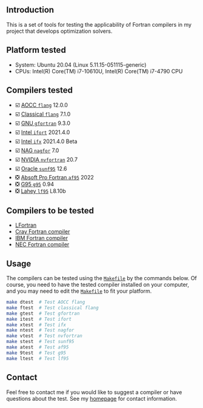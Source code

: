 ## Introduction

This is a set of tools for testing the applicability of Fortran compilers in my project
that develops optimization solvers.


## Platform tested

* System: Ubuntu 20.04 (Linux 5.11.15-051115-generic)
* CPUs: Intel(R) Core(TM) i7-10610U, Intel(R) Core(TM) i7-4790 CPU


## Compilers tested

* :ballot_box_with_check: [AOCC `flang`](https://developer.amd.com/amd-aocc/) 12.0.0
* :ballot_box_with_check: [Classical `flang`](https://github.com/flang-compiler/flang) 7.1.0
* :ballot_box_with_check: [GNU `gfortran`](https://gcc.gnu.org/fortran/) 9.3.0
* :ballot_box_with_check: [Intel `ifort`](https://www.intel.com/content/www/us/en/developer/tools/oneapi/fortran-compiler.html) 2021.4.0
* :ballot_box_with_check: [Intel `ifx`](https://www.intel.com/content/www/us/en/develop/documentation/fortran-compiler-oneapi-dev-guide-and-reference/top/language-reference/new-features-for-ifx.html) 2021.4.0 Beta
* :ballot_box_with_check: [NAG `nagfor`](https://www.nag.com/content/nag-fortran-compiler) 7.0
* :ballot_box_with_check: [NVIDIA `nvfortran`](https://docs.nvidia.com/hpc-sdk/index.html) 20.7
* :ballot_box_with_check: [Oracle `sunf95`](https://www.oracle.com/tools/developerstudio/downloads/developer-studio-jsp.html) 12.6
* :negative_squared_cross_mark: [Absoft Pro Fortran `af95`](https://www.absoft.com) 2022
* :negative_squared_cross_mark: [G95 `g95`](https://www.g95.org/downloads.shtml) 0.94
* :negative_squared_cross_mark: [Lahey `lf95`](https://lahey.com) L8.10b

## Compilers to be tested

* [LFortran](https://lfortran.org)
* [Cray Fortran compiler](https://support.hpe.com/hpesc/public/docDisplay?docId=a00115296en_us&page=OpenMP_Overview.html)
* [IBM Fortran compiler](https://www.ibm.com/products/fortran-compiler-family)
* [NEC Fortran compiler](https://www.nec.com/en/global/solutions/hpc/sx/tools.html)


## Usage

The compilers can be tested using the [`Makefile`](https://github.com/zaikunzhang/test_compiler/blob/master/Makefile)
by the commands below. Of course, you need to have the tested compiler installed on your computer,
and you may need to edit the [`Makefile`](https://github.com/zaikunzhang/test_compiler/blob/master/Makefile)
to fit your platform.

```bash
make dtest  # Test AOCC flang
make ftest  # Test classical flang
make gtest  # Test gfortran
make itest  # Test ifort
make xtest  # Test ifx
make ntest  # Test nagfor
make vtest  # Test nvfortran
make stest  # Test sunf95
make atest  # Test af95
make 9test  # Test g95
make ltest  # Test lf95
```


## Contact

Feel free to contact me if you would like to suggest a compiler or have questions about the test.
See my [homepage](https://www.zhangzk.net) for contact information.
